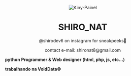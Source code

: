 <p align="center" ><img alt="Kiny-Painel" src="https://raw.githubusercontent.com/MicaelliMedeiros/micaellimedeiros/master/image/computer-illustration.png"></p>

<h1 align="center">SHIRO_NAT</h1>
<p align="center">@shirodev6 on instagram for sneakpeeks👀</p>
<p align="center">contact e-mail: shironat8@gmail.com</p>

**python Programmer & Web designer (html, php, js, etc...)**

**trabalhando na VoidData©**
